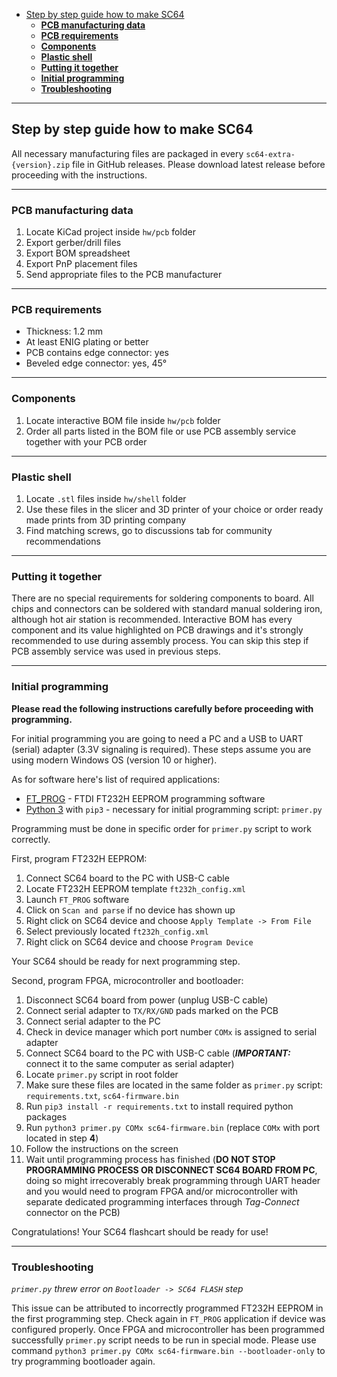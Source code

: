 - [Step by step guide how to make SC64](#step-by-step-guide-how-to-make-sc64)
  - [**PCB manufacturing data**](#pcb-manufacturing-data)
  - [**PCB requirements**](#pcb-requirements)
  - [**Components**](#components)
  - [**Plastic shell**](#plastic-shell)
  - [**Putting it together**](#putting-it-together)
  - [**Initial programming**](#initial-programming)
  - [**Troubleshooting**](#troubleshooting)

---

## Step by step guide how to make SC64

All necessary manufacturing files are packaged in every `sc64-extra-{version}.zip` file in GitHub releases.
Please download latest release before proceeding with the instructions.

---

### **PCB manufacturing data**

   1. Locate KiCad project inside `hw/pcb` folder
   2. Export gerber/drill files
   3. Export BOM spreadsheet
   4. Export PnP placement files
   5. Send appropriate files to the PCB manufacturer

---

### **PCB requirements**

  - Thickness: 1.2 mm
  - At least ENIG plating or better
  - PCB contains edge connector: yes
  - Beveled edge connector: yes, 45°

---

### **Components**

  1. Locate interactive BOM file inside `hw/pcb` folder
  2. Order all parts listed in the BOM file or use PCB assembly service together with your PCB order

---

### **Plastic shell**

  1. Locate `.stl` files inside `hw/shell` folder
  2. Use these files in the slicer and 3D printer of your choice or order ready made prints from 3D printing company
  3. Find matching screws, go to discussions tab for community recommendations

---

### **Putting it together**

There are no special requirements for soldering components to board.
All chips and connectors can be soldered with standard manual soldering iron, although hot air station is recommended.
Interactive BOM has every component and its value highlighted on PCB drawings and it's strongly recommended to use during assembly process.
You can skip this step if PCB assembly service was used in previous steps.

---

### **Initial programming**

**Please read the following instructions carefully before proceeding with programming.**

For initial programming you are going to need a PC and a USB to UART (serial) adapter (3.3V signaling is required).
These steps assume you are using modern Windows OS (version 10 or higher).

As for software here's list of required applications:
 - [FT_PROG](https://ftdichip.com/utilities/#ft_prog) - FTDI FT232H EEPROM programming software
 - [Python 3](https://www.python.org/downloads/) with `pip3` - necessary for initial programming script: `primer.py`

Programming must be done in specific order for `primer.py` script to work correctly.

First, program FT232H EEPROM:
 1. Connect SC64 board to the PC with USB-C cable
 2. Locate FT232H EEPROM template `ft232h_config.xml`
 3. Launch `FT_PROG` software
 4. Click on `Scan and parse` if no device has shown up
 5. Right click on SC64 device and choose `Apply Template -> From File`
 6. Select previously located `ft232h_config.xml`
 7. Right click on SC64 device and choose `Program Device`

Your SC64 should be ready for next programming step.

Second, program FPGA, microcontroller and bootloader:
 1. Disconnect SC64 board from power (unplug USB-C cable)
 2. Connect serial adapter to `TX/RX/GND` pads marked on the PCB
 3. Connect serial adapter to the PC
 4. Check in device manager which port number `COMx` is assigned to serial adapter
 5. Connect SC64 board to the PC with USB-C cable (***IMPORTANT:*** connect it to the same computer as serial adapter)
 6. Locate `primer.py` script in root folder
 7. Make sure these files are located in the same folder as `primer.py` script: `requirements.txt`, `sc64-firmware.bin`
 8. Run `pip3 install -r requirements.txt` to install required python packages
 9. Run `python3 primer.py COMx sc64-firmware.bin` (replace `COMx` with port located in step **4**)
 10. Follow the instructions on the screen
 11. Wait until programming process has finished (**DO NOT STOP PROGRAMMING PROCESS OR DISCONNECT SC64 BOARD FROM PC**, doing so might irrecoverably break programming through UART header and you would need to program FPGA and/or microcontroller with separate dedicated programming interfaces through *Tag-Connect* connector on the PCB)

Congratulations! Your SC64 flashcart should be ready for use!

---

### **Troubleshooting**

*`primer.py` threw error on `Bootloader -> SC64 FLASH` step*

This issue can be attributed to incorrectly programmed FT232H EEPROM in the first programming step.
Check again in `FT_PROG` application if device was configured properly.
Once FPGA and microcontroller has been programmed successfully `primer.py` script needs to be run in special mode.
Please use command `python3 primer.py COMx sc64-firmware.bin --bootloader-only` to try programming bootloader again.
